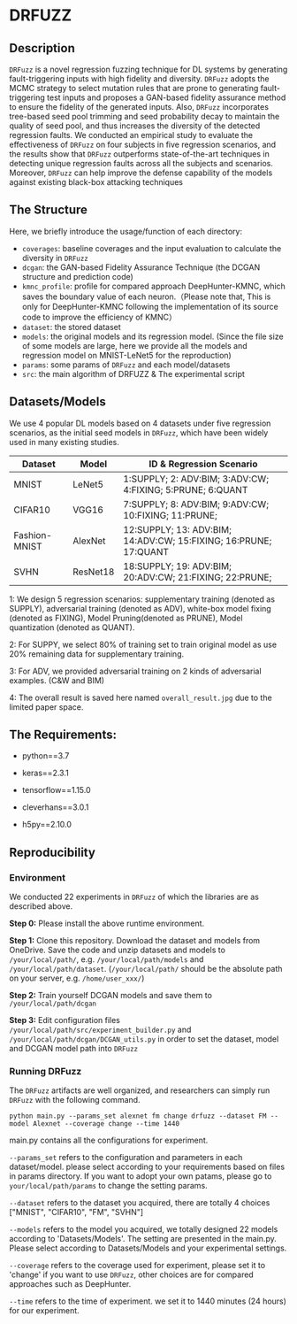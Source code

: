 # DRFUZZ

## Description

`DRFuzz` is a novel regression fuzzing technique for DL systems by generating fault-triggering inputs with high fidelity and diversity. `DRFuzz` adopts the MCMC strategy to select mutation rules that are prone to generating fault-triggering test inputs and proposes a GAN-based fidelity assurance method to ensure the fidelity of the generated inputs. Also, `DRFuzz` incorporates tree-based seed pool trimming and seed probability decay to maintain the quality of seed
pool, and thus increases the diversity of the detected regression faults. We conducted an empirical study to evaluate the effectiveness of `DRFuzz` on four subjects in five regression scenarios, and the results show that `DRFuzz` outperforms state-of-the-art techniques in detecting unique regression faults across all the subjects and scenarios. Moreover, `DRFuzz` can help improve the defense capability of the models against existing black-box attacking techniques

## The Structure

Here, we briefly introduce the usage/function of each directory: 

- `coverages`: baseline coverages and the input evaluation to calculate the diversity in `DRFuzz`
- `dcgan`: the GAN-based Fidelity Assurance Technique (the DCGAN structure and prediction code)
- `kmnc_profile`: profile for compared approach DeepHunter-KMNC, which saves the boundary value of each neuron.（Please note that, This is only for DeepHunter-KMNC following the implementation of its source code to improve the efficiency of KMNC）
- `dataset`: the stored dataset
- `models`: the original models and its regression model. (Since  the file size of some models are large, here we provide all the models and regression model on MNIST-LeNet5 for the reproduction)
- `params`: some params of `DRFuzz` and each model/datasets
- `src`: the main algorithm of DRFUZZ & The experimental script

## Datasets/Models

We use 4 popular DL models based on 4 datasets under five regression scenarios, as the initial seed models in `DRFuzz`, which have been widely used in many existing studies.

| Dataset       | Model    | ID & Regression Scenario                                     |
| ------------- | -------- | ------------------------------------------------------------ |
| MNIST         | LeNet5   | 1:SUPPLY; 2: ADV:BIM; 3:ADV:CW; 4:FIXING; 5:PRUNE; 6:QUANT   |
| CIFAR10       | VGG16    | 7:SUPPLY; 8: ADV:BIM; 9:ADV:CW; 10:FIXING; 11:PRUNE;         |
| Fashion-MNIST | AlexNet  | 12:SUPPLY; 13: ADV:BIM; 14:ADV:CW; 15:FIXING; 16:PRUNE; 17:QUANT |
| SVHN          | ResNet18 | 18:SUPPLY; 19: ADV:BIM; 20:ADV:CW; 21:FIXING; 22:PRUNE;      |

1: We design 5 regression scenarios: supplementary training (denoted as SUPPLY), adversarial  training (denoted as ADV), white-box model fixing (denoted as FIXING), Model Pruning(denoted as PRUNE), Model quantization (denoted as QUANT). 

2: For SUPPY, we select 80% of training set to train original model as use 20% remaining data for supplementary training.

3: For ADV, we provided adversarial  training on 2 kinds of adversarial examples. (C&W and BIM)
 
4: The overall result is saved here named `overall_result.jpg` due to the limited paper space.

## The Requirements:

- python==3.7

- keras==2.3.1 

- tensorflow==1.15.0 

- cleverhans==3.0.1  

- h5py==2.10.0


## Reproducibility

### Environment

We conducted 22 experiments in `DRFuzz` of which the libraries are as described above. 

**Step 0:** Please install the above runtime environment.

**Step 1:** Clone this repository. Download the dataset and models from OneDrive. 
Save the code and unzip datasets and models to `/your/local/path/`, e.g. `/your/local/path/models` and `/your/local/path/dataset`. 
(`/your/local/path/` should be the absolute path on your server, e.g. `/home/user_xxx/`) 

**Step 2:** Train yourself DCGAN models and save them to `/your/local/path/dcgan`

**Step 3:** Edit configuration files `/your/local/path/src/experiment_builder.py` and `/your/local/path/dcgan/DCGAN_utils.py` in order to set the dataset, model and DCGAN model path into `DRFuzz`

### Running DRFuzz

The `DRFuzz` artifacts are well organized, and researchers can simply run `DRFuzz` with the following command.

~~~
python main.py --params_set alexnet fm change drfuzz --dataset FM --model Alexnet --coverage change --time 1440
~~~

main.py contains all the configurations for experiment.

`--params_set` refers to the configuration and parameters in each dataset/model. please select according to your requirements based on files in params directory. 
            If you want to adopt your own patams, please go to `your/local/path/params` to change the setting params.

`--dataset` refers to the dataset you acquired, there are totally 4 choices ["MNIST", "CIFAR10", "FM", "SVHN"]

`--models` refers to the model you acquired, we totally designed 22 models according to 'Datasets/Models'. The setting are presented in the main.py. 
            Please select according to Datasets/Models and your experimental settings.

`--coverage` refers to the coverage used for experiment, please set it to 'change' if you want to use `DRFuzz`, other choices are for compared approaches such as DeepHunter.

`--time` refers to the time of experiment. we set it to 1440 minutes (24 hours) for our experiment.

